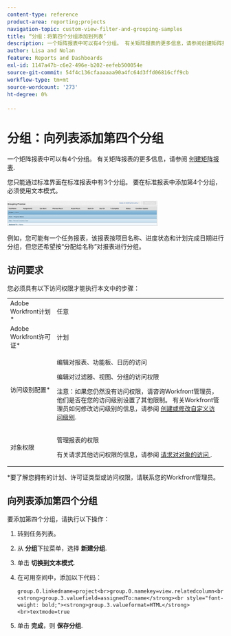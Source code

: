 ```yaml
---
content-type: reference
product-area: reporting;projects
navigation-topic: custom-view-filter-and-grouping-samples
title: “分组：将第四个分组添加到列表’
description: 一个矩阵报表中可以有4个分组。 有关矩阵报表的更多信息，请参阅创建矩阵报表。
author: Lisa and Nolan
feature: Reports and Dashboards
exl-id: 1147a47b-c6e2-496e-b202-eefeb500054e
source-git-commit: 54f4c136cfaaaaaa90a4fc64d3ffd06816cff9cb
workflow-type: tm+mt
source-wordcount: '273'
ht-degree: 0%

---
```


# 分组：向列表添加第四个分组

一个矩阵报表中可以有4个分组。 有关矩阵报表的更多信息，请参阅 [创建矩阵报表](../../../reports-and-dashboards/reports/creating-and-managing-reports/create-matrix-report.md).

您只能通过标准界面在标准报表中有3个分组。 要在标准报表中添加第4个分组，必须使用文本模式。

![Four_groups_in_a_standard_report.png](assets/four-groupings-in-a-standard-report-350x59.png)

例如，您可能有一个任务报表，该报表按项目名称、进度状态和计划完成日期进行分组，但您还希望按“分配给名称”对报表进行分组。

## 访问要求

您必须具有以下访问权限才能执行本文中的步骤：

<table style="table-layout:auto"> 
 <col> 
 <col> 
 <tbody> 
  <tr> 
   <td role="rowheader">Adobe Workfront计划*</td> 
   <td> <p>任意</p> </td> 
  </tr> 
  <tr> 
   <td role="rowheader">Adobe Workfront许可证*</td> 
   <td> <p>计划 </p> </td> 
  </tr> 
  <tr> 
   <td role="rowheader">访问级别配置*</td> 
   <td> <p>编辑对报表、功能板、日历的访问</p> <p>编辑对过滤器、视图、分组的访问权限</p> <p>注意：如果您仍然没有访问权限，请咨询Workfront管理员，他们是否在您的访问级别设置了其他限制。 有关Workfront管理员如何修改访问级别的信息，请参阅 <a href="../../../administration-and-setup/add-users/configure-and-grant-access/create-modify-access-levels.md" class="MCXref xref">创建或修改自定义访问级别</a>.</p> </td> 
  </tr> 
  <tr> 
   <td role="rowheader">对象权限</td> 
   <td> <p>管理报表的权限</p> <p>有关请求其他访问权限的信息，请参阅 <a href="../../../workfront-basics/grant-and-request-access-to-objects/request-access.md" class="MCXref xref">请求对对象的访问 </a>.</p> </td> 
  </tr> 
 </tbody> 
</table>

&#42;要了解您拥有的计划、许可证类型或访问权限，请联系您的Workfront管理员。

## 向列表添加第四个分组

要添加第四个分组，请执行以下操作：

1. 转到任务列表。
1. 从 **分组**&#x200B;下拉菜单，选择 **新建分组**.

1. 单击 **切换到文本模式**.
1. 在可用空间中，添加以下代码：

   ```
   group.0.linkedname=project<br>group.0.namekey=view.relatedcolumn<br>group.0.namekeyargkey.0=project<br>group.0.namekeyargkey.1=name<br>group.0.valuefield=project:name<br>group.0.valueformat=string<br>group.1.enumclass=com.attask.common.constants.ProgressStatusEnum<br>group.1.enumtype=TASK<br>group.1.linkedname=direct<br>group.1.namekey=progressStatus<br>group.1.type=enum<br>group.1.valuefield=progressStatus<br>group.1.valueformat=val<br>group.2.groupdatesby=WY<br>group.2.linkedname=direct<br>group.2.namekey=plannedCompletionDate<br>group.2.notime=false<br>group.2.valuefield=plannedCompletionDate<br>group.2.valueformat=atDateAsWeekString<br><strong>group.3.valuefield=assignedTo:name</strong><br style="font-weight: bold;"><strong>group.3.valueformat=HTML</strong><br>textmode=true
   ```

1. 单击 **完成**，则 **保存分组**.
